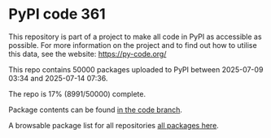# PyPI code 361

This repository is part of a project to make all code in PyPI as accessible as possible. For more information 
on the project and to find out how to utilise this data, see the website: https://py-code.org/

This repo contains 50000 packages uploaded to PyPI between 
2025-07-09 03:34 and 2025-07-14 07:36.

The repo is 17% (8991/50000) complete.

Package contents can be found [in the code branch](https://github.com/pypi-data/pypi-mirror-361/tree/code/packages).

A browsable package list for all repositories [all packages here](https://py-code.org/repositories/pypi-mirror-361).


